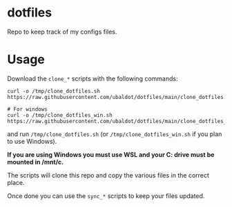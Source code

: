 # dotfiles
Repo to keep track of my configs files.

# Usage
Download the `clone_*` scripts with the following commands:

```
curl -o /tmp/clone_dotfiles.sh https://raw.githubusercontent.com/ubaldot/dotfiles/main/clone_dotfiles.sh
```

```
# For windows
curl -o /tmp/clone_dotfiles_win.sh https://raw.githubusercontent.com/ubaldot/dotfiles/main/clone_dotfiles_win.sh
```

and run `/tmp/clone_dotfiles.sh` (or `/tmp/clone_dotfiles_win.sh` if you plan to use Windows). 

**If you are using Windows you must use WSL and your C: drive must be mounted in /mnt/c.**

The scripts will clone this repo and copy the various files in the correct
place. 

Once done you can use the `sync_*` scripts to keep your files updated. 


